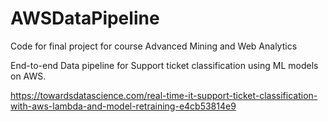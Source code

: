 # AWSDataPipeline
Code for final project for course Advanced Mining and Web Analytics 

End-to-end Data pipeline for Support ticket classification using ML models on AWS.


https://towardsdatascience.com/real-time-it-support-ticket-classification-with-aws-lambda-and-model-retraining-e4cb53814e9
